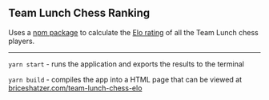 ## Team Lunch Chess Ranking 

Uses a [npm package](https://github.com/LinusLjung/elo-calculator)
to calculate the [Elo rating](https://en.wikipedia.org/wiki/Elo_rating_system) of all the Team Lunch chess players.

---

`yarn start` - runs the application and exports the results to the terminal  

`yarn build` - compiles the app into a HTML page that can be viewed at [briceshatzer.com/team-lunch-chess-elo](http://briceshatzer.com/team-lunch-chess-elo/) 
